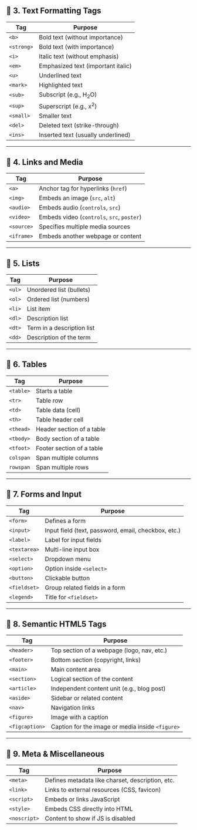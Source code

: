 
## 🔹 3. Text Formatting Tags

| Tag         | Purpose                                               |
|--------------|--------------------------------------------------------|
| `<b>`        | Bold text (without importance)                        |
| `<strong>`   | Bold text (with importance)                           |
| `<i>`        | Italic text (without emphasis)                        |
| `<em>`       | Emphasized text (important italic)                    |
| `<u>`        | Underlined text                                       |
| `<mark>`     | Highlighted text                                      |
| `<sub>`      | Subscript (e.g., H<sub>2</sub>O)                       |
| `<sup>`      | Superscript (e.g., x<sup>2</sup>)                      |
| `<small>`    | Smaller text                                          |
| `<del>`      | Deleted text (strike-through)                         |
| `<ins>`      | Inserted text (usually underlined)                    |

---

## 🔹 4. Links and Media

| Tag         | Purpose                                                |
|--------------|--------------------------------------------------------|
| `<a>`        | Anchor tag for hyperlinks (`href`)                    |
| `<img>`      | Embeds an image (`src`, `alt`)                        |
| `<audio>`    | Embeds audio (`controls`, `src`)                      |
| `<video>`    | Embeds video (`controls`, `src`, `poster`)           |
| `<source>`   | Specifies multiple media sources                      |
| `<iframe>`   | Embeds another webpage or content                     |

---

## 🔹 5. Lists

| Tag         | Purpose                                                |
|--------------|--------------------------------------------------------|
| `<ul>`       | Unordered list (bullets)                              |
| `<ol>`       | Ordered list (numbers)                                |
| `<li>`       | List item                                              |
| `<dl>`       | Description list                                      |
| `<dt>`       | Term in a description list                            |
| `<dd>`       | Description of the term                               |

---

## 🔹 6. Tables

| Tag         | Purpose                                                |
|--------------|--------------------------------------------------------|
| `<table>`    | Starts a table                                        |
| `<tr>`       | Table row                                             |
| `<td>`       | Table data (cell)                                     |
| `<th>`       | Table header cell                                     |
| `<thead>`    | Header section of a table                             |
| `<tbody>`    | Body section of a table                               |
| `<tfoot>`    | Footer section of a table                             |
| `colspan`    | Span multiple columns                                 |
| `rowspan`    | Span multiple rows                                    |

---

## 🔹 7. Forms and Input

| Tag           | Purpose                                                |
|----------------|--------------------------------------------------------|
| `<form>`        | Defines a form                                        |
| `<input>`       | Input field (text, password, email, checkbox, etc.) |
| `<label>`       | Label for input fields                               |
| `<textarea>`    | Multi-line input box                                 |
| `<select>`      | Dropdown menu                                        |
| `<option>`      | Option inside `<select>`                             |
| `<button>`      | Clickable button                                     |
| `<fieldset>`    | Group related fields in a form                       |
| `<legend>`      | Title for `<fieldset>`                               |

---

## 🔹 8. Semantic HTML5 Tags

| Tag           | Purpose                                                |
|----------------|--------------------------------------------------------|
| `<header>`      | Top section of a webpage (logo, nav, etc.)           |
| `<footer>`      | Bottom section (copyright, links)                    |
| `<main>`        | Main content area                                    |
| `<section>`     | Logical section of the content                       |
| `<article>`     | Independent content unit (e.g., blog post)           |
| `<aside>`       | Sidebar or related content                           |
| `<nav>`         | Navigation links                                     |
| `<figure>`      | Image with a caption                                 |
| `<figcaption>`  | Caption for the image or media inside `<figure>`    |

---

## 🔹 9. Meta & Miscellaneous

| Tag           | Purpose                                                |
|----------------|--------------------------------------------------------|
| `<meta>`        | Defines metadata like charset, description, etc.     |
| `<link>`        | Links to external resources (CSS, favicon)           |
| `<script>`      | Embeds or links JavaScript                           |
| `<style>`       | Embeds CSS directly into HTML                        |
| `<noscript>`    | Content to show if JS is disabled                    |

